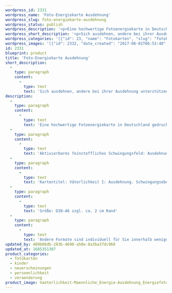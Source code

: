 ```yaml
---
wordpress_id: 2331
wordpress_name: 'Foto-Energiekarte Ausdehnung'
wordpress_slug: foto-energiekarte-ausdehnung
wordpress_status: publish
wordpress_description: '<p>Eine hochwertige Fotoenergiekarte in Deutschland gedruckt und in Handarbeit laminiert. Sie ist in Postkartengröße (DIN-A6) gut zu transportieren und kann auch auf den Körper aufgelegt werden.</p><p>Aktivierbares feinstoffliches Schwingungsfeld: Ausdehnung – Energie einbringen – Unterstützung: Impulse für alle Menschen (Männer und Frauen), wenn es um die Lebensqualität der Ausdehnung geht. Sich selbst ausdehnen oder andere bei ihrer Ausdehnung unterstützen.</p><p>Kartentitel: Väterlichkeit I: Ausdehnung<span class="s1">. </span>Schwingungsebene: Grün.</p><p>Größe: DIN-A6 zzgl. ca. 2 cm Rand<br />Andere Formate sind individuell für Sie innerhalb weniger Tage herstellbar. Bitte kontaktieren Sie uns hierfür unter <a href="mailto:info@elvedenverlag.de">info@elvedenverlag.de</a>.</p><p><a href="https://my.feenbaum.de/anwendung-energiebilder-foto-laminiert/">Anwendungshinweise</a>      <a href="https://my.feenbaum.de/produktinformationen-fotokarten/">Produktinformationen</a></p>'
wordpress_short_description: '<p>Sich ausdehnen, andere bei ihrer Ausdehnung unterstützen<br /><em>Hinweis: Reales Produkt wird ohne das Wasserzeichen „Elveden Verlag Energiebild“ geliefert</em></p>'
wordpress_categories: '[{"id": 23, "name": "Fotokarten", "slug": "fotokarten"}, {"id": 70, "name": "Kinder", "slug": "kinder"}, {"id": 66, "name": "Neuerscheinungen", "slug": "neuerscheinungen"}, {"id": 37, "name": "Pers\u00f6nlichkeit", "slug": "persoenlichkeit"}, {"id": 67, "name": "Ver\u00e4nderung", "slug": "veraenderung"}]'
wordpress_images: '[{"id": 2332, "date_created": "2017-06-01T06:53:48", "date_created_gmt": "2017-06-01T02:53:48", "date_modified": "2017-06-01T06:53:48", "date_modified_gmt": "2017-06-01T02:53:48", "src": "https://my.feenbaum.de/wp-content/uploads/2017/06/Vaeterlichkeit-Maennliche_Energie-Ausdehnung_Energiefoto_-Bluetenenergie_Muenchen_8x8-W.jpg", "name": "Vaeterlichkeit-Maennliche_Energie-Ausdehnung_Energiefoto_ Bluetenenergie_Muenchen_8x8-W", "alt": ""}]'
id: 2331
blueprint: product
title: 'Foto-Energiekarte Ausdehnung'
short_description:
  -
    type: paragraph
    content:
      -
        type: text
        text: 'Sich ausdehnen, andere bei ihrer Ausdehnung unterstützen'
description:
  -
    type: paragraph
    content:
      -
        type: text
        text: 'Eine hochwertige Fotoenergiekarte in Deutschland gedruckt und in Handarbeit laminiert. Sie ist in Postkartengröße (DIN-A6) gut zu transportieren und kann auch auf den Körper aufgelegt werden.'
  -
    type: paragraph
    content:
      -
        type: text
        text: 'Aktivierbares feinstoffliches Schwingungsfeld: Ausdehnung – Energie einbringen – Unterstützung: Impulse für alle Menschen (Männer und Frauen), wenn es um die Lebensqualität der Ausdehnung geht. Sich selbst ausdehnen oder andere bei ihrer Ausdehnung unterstützen.'
  -
    type: paragraph
    content:
      -
        type: text
        text: 'Kartentitel: Väterlichkeit I: Ausdehnung. Schwingungsebene: Grün.'
  -
    type: paragraph
    content:
      -
        type: text
        text: 'Größe: DIN-A6 zzgl. ca. 2 cm Rand'
  -
    type: paragraph
    content:
      -
        type: text
        text: 'Andere Formate sind individuell für Sie innerhalb weniger Tage herstellbar. Bitte kontaktieren Sie uns hierfür unter info@elvedenverlag.de.'
updated_by: 489b06db-283b-4690-a50e-8a3ba37dc968
updated_at: 1685351307
product_categories:
  - fotokarten
  - kinder
  - neuerscheinungen
  - persoenlichkeit
  - veraenderung
product_image: Vaeterlichkeit-Maennliche_Energie-Ausdehnung_Energiefoto_-Bluetenenergie_Muenchen_8x8-W.jpg
---
```

